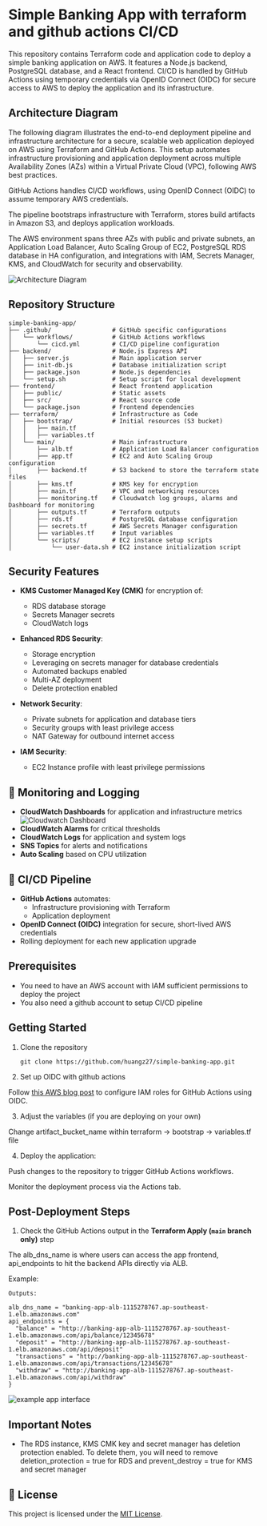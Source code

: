 # Simple Banking App with terraform and github actions CI/CD

This repository contains Terraform code and application code to deploy a simple banking application on AWS. It features a Node.js backend, PostgreSQL database, and a React frontend. CI/CD is handled by GitHub Actions using temporary credentials via OpenID Connect (OIDC) for secure access to AWS to deploy the application and its infrastructure.

## Architecture Diagram

The following diagram illustrates the end-to-end deployment pipeline and infrastructure architecture for a secure, scalable web application deployed on AWS using Terraform and GitHub Actions. This setup automates infrastructure provisioning and application deployment across multiple Availability Zones (AZs) within a Virtual Private Cloud (VPC), following AWS best practices.

GitHub Actions handles CI/CD workflows, using OpenID Connect (OIDC) to assume temporary AWS credentials.

The pipeline bootstraps infrastructure with Terraform, stores build artifacts in Amazon S3, and deploys application workloads.

The AWS environment spans three AZs with public and private subnets, an Application Load Balancer, Auto Scaling Group of EC2, PostgreSQL RDS database in HA configuration, and integrations with IAM, Secrets Manager, KMS, and CloudWatch for security and observability.

![Architecture Diagram](./images/architecture.png)

## Repository Structure

```
simple-banking-app/
├── .github/                 # GitHub specific configurations
│   └── workflows/           # GitHub Actions workflows
│       └── cicd.yml         # CI/CD pipeline configuration
├── backend/                 # Node.js Express API
│   ├── server.js            # Main application server
│   ├── init-db.js           # Database initialization script
│   ├── package.json         # Node.js dependencies
│   └── setup.sh             # Setup script for local development
├── frontend/                # React frontend application
│   ├── public/              # Static assets
│   ├── src/                 # React source code
│   └── package.json         # Frontend dependencies
├── terraform/               # Infrastructure as Code
│   ├── bootstrap/           # Initial resources (S3 bucket)
│   │   ├── main.tf
│   │   ├── variables.tf
│   └── main/                # Main infrastructure
│       ├── alb.tf           # Application Load Balancer configuration
│       ├── app.tf           # EC2 and Auto Scaling Group configuration
│       ├── backend.tf       # S3 backend to store the terraform state files
│       ├── kms.tf           # KMS key for encryption
│       ├── main.tf          # VPC and networking resources
│       ├── monitoring.tf    # Cloudwatch log groups, alarms and Dashboard for monitoring
│       ├── outputs.tf       # Terraform outputs
│       ├── rds.tf           # PostgreSQL database configuration
│       ├── secrets.tf       # AWS Secrets Manager configuration
│       ├── variables.tf     # Input variables
│       └── scripts/         # EC2 instance setup scripts
│           └── user-data.sh # EC2 instance initialization script
```
## Security Features

- **KMS Customer Managed Key (CMK)** for encryption of:
  - RDS database storage
  - Secrets Manager secrets
  - CloudWatch logs

- **Enhanced RDS Security**:
  - Storage encryption
  - Leveraging on secrets manager for database credentials
  - Automated backups enabled
  - Multi-AZ deployment
  - Delete protection enabled

- **Network Security**:
  - Private subnets for application and database tiers
  - Security groups with least privilege access
  - NAT Gateway for outbound internet access

- **IAM Security**:
  - EC2 Instance profile with least privilege permissions


## 🔐 Monitoring and Logging

- **CloudWatch Dashboards** for application and infrastructure metrics
![Cloudwatch Dashboard](./images/cloudwatch-dashboard.png)
- **CloudWatch Alarms** for critical thresholds
- **CloudWatch Logs** for application and system logs
- **SNS Topics** for alerts and notifications
- **Auto Scaling** based on CPU utilization

## 🚀 CI/CD Pipeline

- **GitHub Actions** automates:
  - Infrastructure provisioning with Terraform
  - Application deployment
- **OpenID Connect (OIDC)** integration for secure, short-lived AWS credentials
- Rolling deployment for each new application upgrade


## Prerequisites

- You need to have an AWS account with IAM sufficient permissions to deploy the project
- You also need a github account to setup CI/CD pipeline

## Getting Started

1. Clone the repository
   ```
   git clone https://github.com/huangz27/simple-banking-app.git
   ```
2. Set up OIDC with github actions

Follow [this AWS blog post](https://aws.amazon.com/blogs/security/use-iam-roles-to-connect-github-actions-to-actions-in-aws/) to configure IAM roles for GitHub Actions using OIDC.

3. Adjust the variables (if you are deploying on your own)

Change artifact_bucket_name within terraform -> bootstrap -> variables.tf file

4. Deploy the application:

Push changes to the repository to trigger GitHub Actions workflows.

Monitor the deployment process via the Actions tab.

## Post-Deployment Steps

1. Check the GitHub Actions output in the **Terraform Apply (`main` branch only)** step

The alb_dns_name is where users can access the app frontend, api_endpoints to hit the backend APIs directly via ALB.

Example:
```
Outputs:

alb_dns_name = "banking-app-alb-1115278767.ap-southeast-1.elb.amazonaws.com"
api_endpoints = {
  "balance" = "http://banking-app-alb-1115278767.ap-southeast-1.elb.amazonaws.com/api/balance/12345678"
  "deposit" = "http://banking-app-alb-1115278767.ap-southeast-1.elb.amazonaws.com/api/deposit"
  "transactions" = "http://banking-app-alb-1115278767.ap-southeast-1.elb.amazonaws.com/api/transactions/12345678"
  "withdraw" = "http://banking-app-alb-1115278767.ap-southeast-1.elb.amazonaws.com/api/withdraw"
}
```
![example app interface](images/app-example.png)

## Important Notes

- The RDS instance, KMS CMK key and secret manager has deletion protection enabled. To delete them, you will need to remove deletion_protection = true for RDS and prevent_destroy = true for KMS and secret manager

## 📄 License

This project is licensed under the [MIT License](LICENSE).